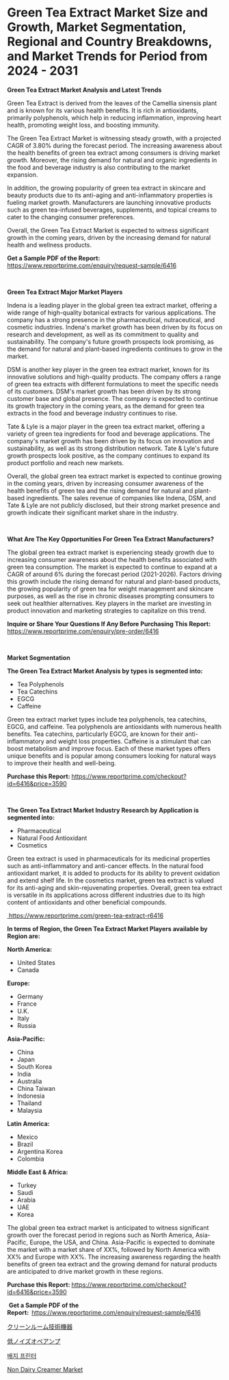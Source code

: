 <p><h1>Green Tea Extract Market Size and Growth, Market Segmentation, Regional and Country Breakdowns, and Market Trends for Period from 2024 -  2031</h1></p><p><strong>Green Tea Extract Market Analysis and Latest Trends</strong></p>
<p><p>Green Tea Extract is derived from the leaves of the Camellia sinensis plant and is known for its various health benefits. It is rich in antioxidants, primarily polyphenols, which help in reducing inflammation, improving heart health, promoting weight loss, and boosting immunity.</p><p>The Green Tea Extract Market is witnessing steady growth, with a projected CAGR of 3.80% during the forecast period. The increasing awareness about the health benefits of green tea extract among consumers is driving market growth. Moreover, the rising demand for natural and organic ingredients in the food and beverage industry is also contributing to the market expansion.</p><p>In addition, the growing popularity of green tea extract in skincare and beauty products due to its anti-aging and anti-inflammatory properties is fueling market growth. Manufacturers are launching innovative products such as green tea-infused beverages, supplements, and topical creams to cater to the changing consumer preferences.</p><p>Overall, the Green Tea Extract Market is expected to witness significant growth in the coming years, driven by the increasing demand for natural health and wellness products.</p></p>
<p><strong>Get a Sample PDF of the Report:&nbsp;</strong> <a href="https://www.reportprime.com/enquiry/request-sample/6416">https://www.reportprime.com/enquiry/request-sample/6416</a></p>
<p>&nbsp;</p>
<p><strong>Green Tea Extract Major Market Players</strong></p>
<p><p>Indena is a leading player in the global green tea extract market, offering a wide range of high-quality botanical extracts for various applications. The company has a strong presence in the pharmaceutical, nutraceutical, and cosmetic industries. Indena's market growth has been driven by its focus on research and development, as well as its commitment to quality and sustainability. The company's future growth prospects look promising, as the demand for natural and plant-based ingredients continues to grow in the market.</p><p>DSM is another key player in the green tea extract market, known for its innovative solutions and high-quality products. The company offers a range of green tea extracts with different formulations to meet the specific needs of its customers. DSM's market growth has been driven by its strong customer base and global presence. The company is expected to continue its growth trajectory in the coming years, as the demand for green tea extracts in the food and beverage industry continues to rise.</p><p>Tate & Lyle is a major player in the green tea extract market, offering a variety of green tea ingredients for food and beverage applications. The company's market growth has been driven by its focus on innovation and sustainability, as well as its strong distribution network. Tate & Lyle's future growth prospects look positive, as the company continues to expand its product portfolio and reach new markets.</p><p>Overall, the global green tea extract market is expected to continue growing in the coming years, driven by increasing consumer awareness of the health benefits of green tea and the rising demand for natural and plant-based ingredients. The sales revenue of companies like Indena, DSM, and Tate & Lyle are not publicly disclosed, but their strong market presence and growth indicate their significant market share in the industry.</p></p>
<p>&nbsp;</p>
<p><strong>What Are The Key Opportunities For Green Tea Extract Manufacturers?</strong></p>
<p><p>The global green tea extract market is experiencing steady growth due to increasing consumer awareness about the health benefits associated with green tea consumption. The market is expected to continue to expand at a CAGR of around 6% during the forecast period (2021-2026). Factors driving this growth include the rising demand for natural and plant-based products, the growing popularity of green tea for weight management and skincare purposes, as well as the rise in chronic diseases prompting consumers to seek out healthier alternatives. Key players in the market are investing in product innovation and marketing strategies to capitalize on this trend.</p></p>
<p><strong>Inquire or Share Your Questions If Any Before Purchasing This Report:</strong> <a href="https://www.reportprime.com/enquiry/pre-order/6416">https://www.reportprime.com/enquiry/pre-order/6416</a></p>
<p>&nbsp;</p>
<p><strong>Market Segmentation</strong></p>
<p><strong>The Green Tea Extract Market Analysis by types is segmented into:</strong></p>
<p><ul><li>Tea Polyphenols</li><li>Tea Catechins</li><li>EGCG</li><li>Caffeine</li></ul></p>
<p><p>Green tea extract market types include tea polyphenols, tea catechins, EGCG, and caffeine. Tea polyphenols are antioxidants with numerous health benefits. Tea catechins, particularly EGCG, are known for their anti-inflammatory and weight loss properties. Caffeine is a stimulant that can boost metabolism and improve focus. Each of these market types offers unique benefits and is popular among consumers looking for natural ways to improve their health and well-being.</p></p>
<p><strong>Purchase this Report:&nbsp;</strong><a href="https://www.reportprime.com/checkout?id=6416&price=3590">https://www.reportprime.com/checkout?id=6416&price=3590</a></p>
<p>&nbsp;</p>
<p><strong>The Green Tea Extract Market Industry Research by Application is segmented into:</strong></p>
<p><ul><li>Pharmaceutical</li><li>Natural Food Antioxidant</li><li>Cosmetics</li></ul></p>
<p><p>Green tea extract is used in pharmaceuticals for its medicinal properties such as anti-inflammatory and anti-cancer effects. In the natural food antioxidant market, it is added to products for its ability to prevent oxidation and extend shelf life. In the cosmetics market, green tea extract is valued for its anti-aging and skin-rejuvenating properties. Overall, green tea extract is versatile in its applications across different industries due to its high content of antioxidants and other beneficial compounds.</p></p>
<p><a href="https://www.reportprime.com/green-tea-extract-r6416">&nbsp;https://www.reportprime.com/green-tea-extract-r6416</a></p>
<p><strong>In terms of Region, the Green Tea Extract Market Players available by Region are:</strong></p>
<p>
    <p> <strong> North America: </strong>
        <ul>
            <li>United States</li>
            <li>Canada</li>
        </ul>
        </p> 
    <p> <strong> Europe: </strong>
        <ul>
            <li>Germany</li>
            <li>France</li>
            <li>U.K.</li>
            <li>Italy</li>
            <li>Russia</li>
        </ul>
        </p> 
    <p> <strong> Asia-Pacific: </strong>
        <ul>
            <li>China</li>
            <li>Japan</li>
            <li>South Korea</li>
            <li>India</li>
            <li>Australia</li>
            <li>China Taiwan</li>
            <li>Indonesia</li>
            <li>Thailand</li>
            <li>Malaysia</li>
        </ul>
        </p> 
    <p> <strong> Latin America: </strong>
        <ul>
            <li>Mexico</li>
            <li>Brazil</li>
            <li>Argentina Korea</li>
            <li>Colombia</li>
        </ul>
        </p> 
    <p> <strong> Middle East & Africa: </strong>
        <ul>
            <li>Turkey</li>
            <li>Saudi</li>
            <li>Arabia</li>
            <li>UAE</li>
            <li>Korea</li>
        </ul>
    </p>
    </p>
<p><p>The global green tea extract market is anticipated to witness significant growth over the forecast period in regions such as North America, Asia-Pacific, Europe, the USA, and China. Asia-Pacific is expected to dominate the market with a market share of XX%, followed by North America with XX% and Europe with XX%. The increasing awareness regarding the health benefits of green tea extract and the growing demand for natural products are anticipated to drive market growth in these regions.</p></p>
<p><strong>Purchase this Report: </strong><a href="https://www.reportprime.com/checkout?id=6416&price=3590">https://www.reportprime.com/checkout?id=6416&price=3590</a></p>
<p>&nbsp;<strong>Get a Sample PDF of the Report:&nbsp;&nbsp;</strong><a href="https://www.reportprime.com/enquiry/request-sample/6416">https://www.reportprime.com/enquiry/request-sample/6416</a></p>
<p><strong></strong></p>
<p><p><a href="https://medium.com/@douglasyoung526/%E3%82%AF%E3%83%AA%E3%83%BC%E3%83%B3%E3%83%AB%E3%83%BC%E3%83%A0%E6%8A%80%E8%A1%93%E6%A9%9F%E5%99%A8%E5%B8%82%E5%A0%B4%E3%81%AE%E5%B1%95%E6%9C%9B-%E6%A5%AD%E7%95%8C%E6%A6%82%E8%A6%81%E3%81%A8%E4%BA%88%E6%B8%AC-2024%E5%B9%B4%E3%81%8B%E3%82%892031%E5%B9%B4-b9145f1e5930">クリーンルーム技術機器</a></p><p><a href="https://github.com/AriMuller2009/Market-Research-Report-List-1/blob/main/743640218835.md">低ノイズオペアンプ</a></p><p><a href="https://github.com/JeromeRtyau89966/Market-Research-Report-List-1/blob/main/654640917598.md">배지 프린터</a></p><p><a href="https://github.com/Airanohannonzb68e5pb53oc1/Market-Research-Report-List-1/blob/main/non-dairy-creamer-market.md">Non Dairy Creamer Market</a></p></p>